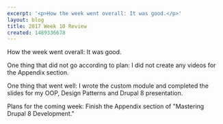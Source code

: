 ```yaml
---
excerpt: '<p>How the week went overall: It was good.</p>'
layout: blog
title: 2017 Week 10 Review
created: 1489336678
---
```

<p>How the week went overall: It was good.</p><p>One thing that did not go according to plan: I did not create any videos for the Appendix section.</p><p>One thing that went well: I wrote the custom module and completed the slides for my OOP, Design Patterns and Drupal 8 presentation.</p><p>Plans for the coming week: Finish the Appendix section of "Mastering Drupal 8 Development."</p>
